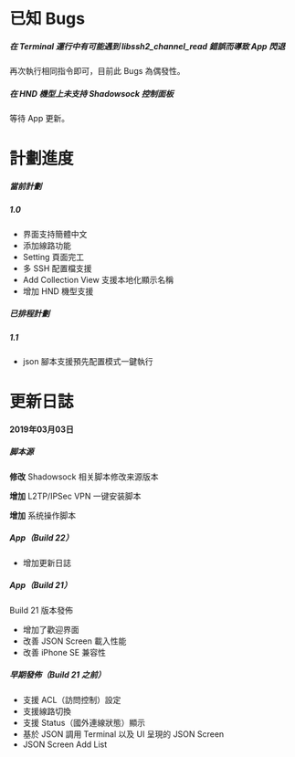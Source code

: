 # 已知 Bugs

##### 在 Terminal 運行中有可能遇到 libssh2_channel_read 錯誤而導致 App 閃退

再次執行相同指令即可，目前此 Bugs 為偶發性。



##### 在 HND 機型上未支持 Shadowsock 控制面板

等待 App 更新。



# 計劃進度

##### 當前計劃

##### 1.0

* 界面支持簡體中文
* 添加線路功能
* Setting 頁面完工
* 多 SSH 配置檔支援
* Add Collection View 支援本地化顯示名稱
* 增加 HND 機型支援



##### 已排程計劃

##### 1.1

* json 腳本支援預先配置模式一鍵執行





# 更新日誌

#### 2019年03月03日

##### 脚本源

**修改** Shadowsock 相关脚本修改来源版本

**增加** L2TP/IPSec VPN 一键安装脚本

**增加** 系统操作脚本

##### App（Build 22）

* 增加更新日誌

##### App（Build 21）

Build 21 版本發佈

* 增加了歡迎界面
* 改善 JSON Screen 載入性能
* 改善 iPhone SE 兼容性

##### 早期發佈（Build 21 之前）

* 支援 ACL（訪問控制）設定
* 支援線路切換
* 支援 Status（國外連線狀態）顯示
* 基於 JSON 調用 Terminal 以及 UI 呈現的 JSON Screen
* JSON Screen Add List

